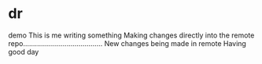 # dr
demo
This is me writing something 
Making changes directly into the remote repo........................................
New changes being made in remote
Having good day

